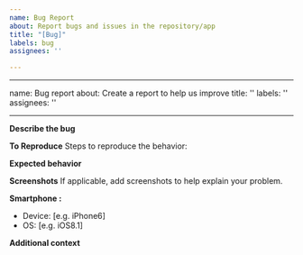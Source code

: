 ```yaml
---
name: Bug Report
about: Report bugs and issues in the repository/app
title: "[Bug]"
labels: bug
assignees: ''

---
```


---
name: Bug report
about: Create a report to help us improve
title: ''
labels: ''
assignees: ''

---

**Describe the bug**
<!-- A clear and concise description of what the bug is.-->

**To Reproduce**
Steps to reproduce the behavior:
<!-- 
Example: 
1. Go to '...'
2. Click on '....'
3. Scroll down to '....'
4. See error
-->

**Expected behavior**
<!-- A clear and concise description of what you expected to happen.-->

**Screenshots**
If applicable, add screenshots to help explain your problem.

**Smartphone :** <!-- Please complete the following information about your device. -->
 - Device: [e.g. iPhone6]
 - OS: [e.g. iOS8.1]

**Additional context**
<!-- Add any other context about the problem here. -->
